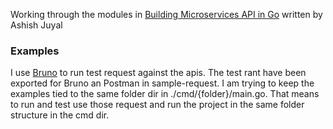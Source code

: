 Working through the modules in [Building Microservices API in Go](https://www.oreilly.com/videos/building-microservices-api/9781805124429/) written by Ashish Juyal
 

### Examples 
I use  [Bruno](https://docs.usebruno.com/)  to run test request against the apis. The test rant have been exported for Bruno an Postman in sample-request. I am trying to keep the examples tied to the same folder dir in ./cmd/{folder}/main.go. That means to run and test use those request and run the project in the same folder structure in the cmd dir. 